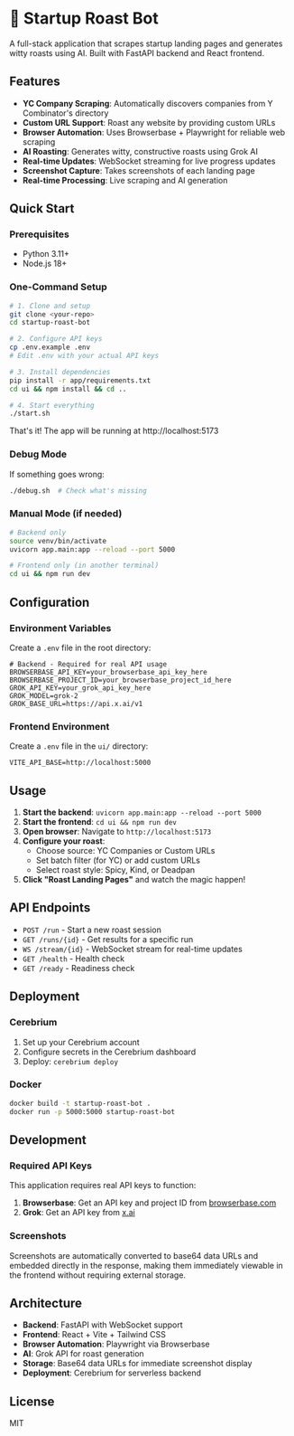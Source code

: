# 🍖 Startup Roast Bot

A full-stack application that scrapes startup landing pages and generates witty roasts using AI. Built with FastAPI backend and React frontend.

## Features

- **YC Company Scraping**: Automatically discovers companies from Y Combinator's directory
- **Custom URL Support**: Roast any website by providing custom URLs
- **Browser Automation**: Uses Browserbase + Playwright for reliable web scraping
- **AI Roasting**: Generates witty, constructive roasts using Grok AI
- **Real-time Updates**: WebSocket streaming for live progress updates
- **Screenshot Capture**: Takes screenshots of each landing page
- **Real-time Processing**: Live scraping and AI generation

## Quick Start

### Prerequisites

- Python 3.11+
- Node.js 18+

### One-Command Setup

```bash
# 1. Clone and setup
git clone <your-repo>
cd startup-roast-bot

# 2. Configure API keys
cp .env.example .env
# Edit .env with your actual API keys

# 3. Install dependencies
pip install -r app/requirements.txt
cd ui && npm install && cd ..

# 4. Start everything
./start.sh
```

That's it! The app will be running at http://localhost:5173

### Debug Mode

If something goes wrong:

```bash
./debug.sh  # Check what's missing
```

### Manual Mode (if needed)

```bash
# Backend only
source venv/bin/activate
uvicorn app.main:app --reload --port 5000

# Frontend only (in another terminal)
cd ui && npm run dev
```

## Configuration

### Environment Variables

Create a `.env` file in the root directory:

```env
# Backend - Required for real API usage
BROWSERBASE_API_KEY=your_browserbase_api_key_here
BROWSERBASE_PROJECT_ID=your_browserbase_project_id_here
GROK_API_KEY=your_grok_api_key_here
GROK_MODEL=grok-2
GROK_BASE_URL=https://api.x.ai/v1
```

### Frontend Environment

Create a `.env` file in the `ui/` directory:

```env
VITE_API_BASE=http://localhost:5000
```

## Usage

1. **Start the backend**: `uvicorn app.main:app --reload --port 5000`
2. **Start the frontend**: `cd ui && npm run dev`
3. **Open browser**: Navigate to `http://localhost:5173`
4. **Configure your roast**:
   - Choose source: YC Companies or Custom URLs
   - Set batch filter (for YC) or add custom URLs
   - Select roast style: Spicy, Kind, or Deadpan
5. **Click "Roast Landing Pages"** and watch the magic happen!

## API Endpoints

- `POST /run` - Start a new roast session
- `GET /runs/{id}` - Get results for a specific run
- `WS /stream/{id}` - WebSocket stream for real-time updates
- `GET /health` - Health check
- `GET /ready` - Readiness check

## Deployment

### Cerebrium

1. Set up your Cerebrium account
2. Configure secrets in the Cerebrium dashboard
3. Deploy: `cerebrium deploy`

### Docker

```bash
docker build -t startup-roast-bot .
docker run -p 5000:5000 startup-roast-bot
```

## Development

### Required API Keys

This application requires real API keys to function:
1. **Browserbase**: Get an API key and project ID from [browserbase.com](https://browserbase.com)
2. **Grok**: Get an API key from [x.ai](https://x.ai)

### Screenshots

Screenshots are automatically converted to base64 data URLs and embedded directly in the response, making them immediately viewable in the frontend without requiring external storage.

## Architecture

- **Backend**: FastAPI with WebSocket support
- **Frontend**: React + Vite + Tailwind CSS
- **Browser Automation**: Playwright via Browserbase
- **AI**: Grok API for roast generation
- **Storage**: Base64 data URLs for immediate screenshot display
- **Deployment**: Cerebrium for serverless backend

## License

MIT